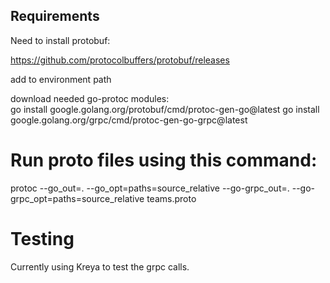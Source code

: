 ## Requirements  

Need to install protobuf:  

https://github.com/protocolbuffers/protobuf/releases

add to environment path

download needed go-protoc modules:  
go install google.golang.org/protobuf/cmd/protoc-gen-go@latest
go install google.golang.org/grpc/cmd/protoc-gen-go-grpc@latest

# Run proto files using this command:  
protoc --go_out=. --go_opt=paths=source_relative --go-grpc_out=. --go-grpc_opt=paths=source_relative teams.proto  

# Testing  
Currently using Kreya to test the grpc calls.  
